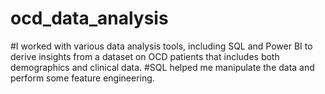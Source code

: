 # ocd_data_analysis

#I worked with various data analysis tools, including SQL and Power BI  to derive insights from a dataset on OCD patients that includes both demographics and clinical data. 
#SQL helped me manipulate the data and perform some feature engineering. 


